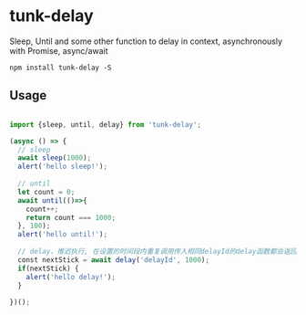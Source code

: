 # tunk-delay
Sleep, Until and some other function to delay in context, asynchronously with Promise, async/await

```
npm install tunk-delay -S
```
## Usage
````javascript

import {sleep, until, delay} from 'tunk-delay';

(async () => {
  // sleep
  await sleep(1000);
  alert('hello sleep!');
  
  // until
  let count = 0;
  await until(()=>{
    count++;
    return count === 1000;
  }, 100);
  alert('hello until!');
  
  // delay，推迟执行, 在设置的时间段内重复调用传入相同delayId的delay函数都会返回false，直到最后一次到达时间点后nextStick返回true；
  const nextStick = await delay('delayId', 1000);
  if(nextStick) {
    alert('hello delay!');
  }
  
})();

````
